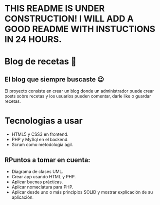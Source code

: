 # THIS README IS UNDER CONSTRUCTION! I WILL ADD A GOOD README WITH INSTUCTIONS IN 24 HOURS.
# Blog de recetas 🥙
## El blog que siempre buscaste 😉

El proyecto consiste en crear un blog donde un administrador puede crear posts sobre recetas y los usuarios pueden comentar, darle like o guardar recetas.

# Tecnologias a usar

- HTML5 y CSS3 en frontend.
- PHP y MySql en el backend.
- Scrum como metodologia ágil.

## RPuntos a tomar en cuenta:

- Diagrama de clases UML.
- Crear app usando HTML y PHP.
- Aplicar buenas prácticas.
- Aplicar nomeclatura para PHP.
- Aplicar desde uno o más principios SOLID y mostrar explicación de su aplicación.
